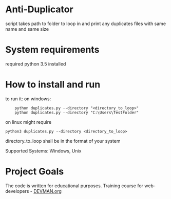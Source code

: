 # Anti-Duplicator

script takes path to folder to loop in and print any duplicates files with same name and same size

# System requirements
required python 3.5 installed

# How to install and run

to run it: 
on windows:
```
    python duplicates.py --directory "<directory_to_loop>" 
    python duplicates.py --directory "C:\Users\TestFolder"
```
on linux might require 
```
python3 duplicates.py --directory <directory_to_loop> 
```
directory_to_loop shall be in the format of your system

Supported Systems: Windows, Unix

# Project Goals

The code is written for educational purposes. Training course for web-developers - [DEVMAN.org](https://devman.org)
